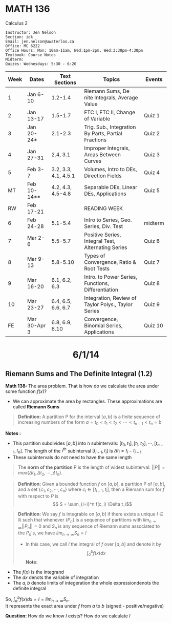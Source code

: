 # MATH 136
Calculus 2
``` 
Instructor: Jen Nelson
Section: idk
Email: jen.nelson@uwaterloo.ca
Office: MC 6222
Office Hours: Mon: 10am-11am, Wed:1pm-2pm, Wed:3:30pm-4:30pm
Textbook: Course Notes
Midterm: 
Quizes: Wednesdays: 5:30 - 6:20
```

|Week|Dates|Text Sections|Topics|Events|
|---|---|---|---|---|
1|Jan 6-10|1.2-1.4|Riemann Sums, De nite Integrals, Average Value||
2|Jan 13-17|1.5-1.7|FTC I, FTC II, Change of Variable|Quiz 1|
3|Jan 20-24*|2.1-2.3|Trig.  Sub., Integration By Parts, Partial Fractions|Quiz 2|
4|Jan 27-31|2.4, 3.1|Improper Integrals, Areas Between Curves|Quiz 3|
5|Feb 3-7|3.2, 3.3, 4.1, 4.5.1|Volumes, Intro to DEs, Direction Fields|Quiz 4|
MT|Feb 10-14**|4.2, 4.3, 4.5-4.8|Separable DEs, Linear DEs, Applications|Quiz 5|
RW|Feb 17-21||READING WEEK||
6|Feb 24-28|5.1-5.4|Intro to Series, Geo.  Series, Div.  Test|midterm|
7|Mar 2-6|5.5-5.7|Positive Series, Integral Test, Alternating Series|Quiz 6|
8|Mar 9-13|5.8-5.10|Types of Convergence, Ratio & Root Tests|Quiz 7|
9|Mar 16-20|6.1, 6.2, 6.3|Intro.  to Power Series, Functions, Differentiation|Quiz 8|
10|Mar 23-27|6.4, 6.5, 6.6, 6.7|Integration, Review of Taylor Polys., Taylor Series|Quiz 9|
FE|Mar 30-Apr 3|6.8, 6.9, 6.10|Convergence, Binomial Series, Applications|Quiz 10

# <p style="text-align: center;">6/1/14 </p>

## Riemann Sums and The Definite Integral (1.2)


**Math 138:** The area problem. That is how do we calculate the area under some function $f(x)$?
- We can approximate the area by rectangles. These approximations are called **Riemann Sums**

>**Definition:** A partition P for the interval $[a,b]$ is a finite sequence of increasing numbers of the form
>$a = t_0 < t_1 < t_2 < \cdots < t_{n-1} < t_n = b$         

**Notes :** 
- This partition subdivides $[a,b]$ into n subintervals: $[t_0,t_1],[t_1,t_2],\cdots,[t_{n-1},t_n]$. The length of the $i^{th}$ subinterval $[t_{i-1},t_i]$ is $\Delta t_i = t_i - t_{i-1}$
- These subintervals do not need to have the same length

> The **norm of the partition** P is the length of widest subinterval: 
> $||P|| = max\{\Delta t_1, \Delta t_2, \cdots, \Delta t_n \}$.

>**Definition:** Given a bounded function $f$ on $[a,b]$, a partition P of $[a,b]$, and a set $\{c_1, c_2, \cdots, c_n \}$ where $c_i \in [t_{i-1},t_i]$, then a Riemann sum for $f$ with respect to $P$ is 
> $$ S = \sum_{i=i}^n f(c_i) \Delta t_i$$  

>**Definition:** We say $f$ is integrable on $[a,b]$ if there exists a unique $I \in \mathbb{R}$ such that whenever $\{P_n\}$ is a sequence of partitions with $lim_{n \rightarrow \infty}||P_n||=0$ and ${S_n}$ is any sequence of Riemann sums associated to the $P_n$'s, we have $lim_{n \rightarrow \infty} S_n = I$
>- In this case, we call $I$ the integral of $f$ over $[a,b]$ and denote it by 
>$$\int_a^b f(x)dx $$
**Note:**
- The $f(x)$ is the integrand   
- The $dx$ denots the variable of integration   
- The $a,b$ denote limits of integeration
the whole expressiondenots the definite integral    

So, $\int_a^b f(x)dx = I = lim_{n \rightarrow \infty} S_n$.     
It represents the exact area under $f$ from $a$ to $b$ (signed - positive/negative)

**Question:** How do we know $I$ exists? How do we calculate $I$


  